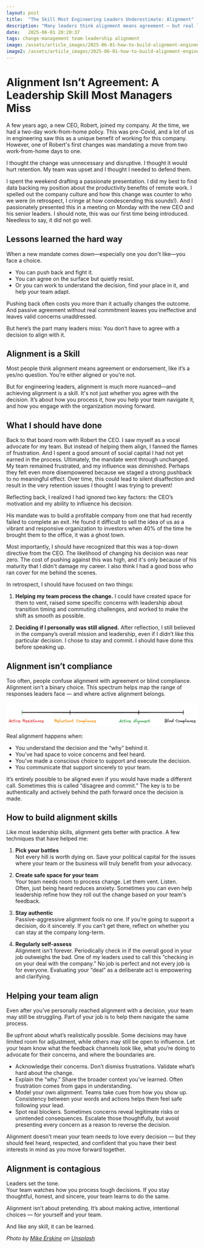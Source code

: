 ```yaml
---
layout: post
title:  "The Skill Most Engineering Leaders Underestimate: Alignment"
description: "Many leaders think alignment means agreement — but real leadership means guiding your team even when you don't fully agree. Learn how to build true alignment and help your team navigate organizational change."
date:   2025-06-01 20:20:37
tags: change-management team-leadership alignment
image: /assets/article_images/2025-06-01-how-to-build-alignment-engineering-leadership/alignment.jpg
image2: /assets/article_images/2025-06-01-how-to-build-alignment-engineering-leadership/alignment-mobile.jpg
---
```


# Alignment Isn’t Agreement: A Leadership Skill Most Managers Miss

A few years ago, a new CEO, Robert, joined my company. At the time, we had a two-day work-from-home policy. This was pre-Covid, and a lot of us in engineering saw this as a unique benefit of working for this company. However, one of Robert's first changes was mandating a move from two work-from-home days to one.

I thought the change was unnecessary and disruptive. I thought it would hurt retention. My team was upset and I thought I needed to defend them.

I spent the weekend drafting a passionate presentation. I did my best to find data backing my position about the productivity benefits of remote work. I spelled out the company culture and how this change was counter to who we were (in retrospect, I cringe at how condescending this sounds!). And I passionately presented this in a meeting on Monday with the new CEO and his senior leaders. I should note, this was our first time being introduced. Needless to say, it did not go well.

## Lessons learned the hard way

When a new mandate comes down—especially one you don't like—you face a choice.

- You can push back and fight it.
- You can agree on the surface but quietly resist.
- Or you can work to understand the decision, find your place in it, and help your team adapt.

Pushing back often costs you more than it actually changes the outcome. And passive agreement without real commitment leaves you ineffective and leaves valid concerns unaddressed.

But here’s the part many leaders miss: You don’t have to agree with a decision to align with it.

## Alignment is a Skill

Most people think alignment means agreement or endorsement, like it’s a yes/no question. You’re either aligned or you’re not.

But for engineering leaders, alignment is much more nuanced—and achieving alignment is a skill. It's not just whether you agree with the decision. It’s about how you process it, how you help your team navigate it, and how you engage with the organization moving forward.

## What I should have done

Back to that board room with Robert the CEO. I saw myself as a vocal advocate for my team. But instead of helping them align, I fanned the flames of frustration. And I spent a good amount of social capital I had not yet earned in the process. Ultimately, the mandate went through unchanged. My team remained frustrated, and my influence was diminished. Perhaps they felt even more disempowered because we staged a strong pushback to no meaningful effect. Over time, this could lead to silent disaffection and result in the very retention issues I thought I was trying to prevent!

Reflecting back, I realized I had ignored two key factors: the CEO’s motivation and my ability to influence his decision.

His mandate was to build a profitable company from one that had recently failed to complete an exit. He found it difficult to sell the idea of us as a vibrant and responsive organization to investors when 40% of the time he brought them to the office, it was a ghost town.

Most importantly, I should have recognized that this was a top-down directive from the CEO. The likelihood of changing his decision was near zero. The cost of pushing against this was high, and it's only because of his maturity that I didn't damage my career. I also think I had a good boss who ran cover for me behind the scenes.

In retrospect, I should have focused on two things:

1. **Helping my team process the change.** I could have created space for them to vent, raised some specific concerns with leadership about transition timing and commuting challenges, and worked to make the shift as smooth as possible.

2. **Deciding if I personally was still aligned.** After reflection, I still believed in the company’s overall mission and leadership, even if I didn’t like this particular decision. I chose to stay and commit. I should have done this before speaking up.

## Alignment isn’t compliance

Too often, people confuse alignment with agreement or blind compliance. Alignment isn’t a binary choice. This spectrum helps map the range of responses leaders face — and where active alignment belongs.

![The Resistance–Alignment–Compliance Spectrum](/assets/article_images/2025-06-01-how-to-build-alignment-engineering-leadership/alignment-spectrum.png)

Real alignment happens when:

- You understand the decision and the “why” behind it.
- You’ve had space to voice concerns and feel heard.
- You’ve made a conscious choice to support and execute the decision.
- You communicate that support sincerely to your team.

It’s entirely possible to be aligned even if you would have made a different call. Sometimes this is called “disagree and commit.” The key is to be authentically and actively behind the path forward once the decision is made.

## How to build alignment skills

Like most leadership skills, alignment gets better with practice. A few techniques that have helped me:

1. **Pick your battles**  
   Not every hill is worth dying on. Save your political capital for the issues where your team or the business will truly benefit from your advocacy.

2. **Create safe space for your team**  
   Your team needs room to process change. Let them vent. Listen.  
   Often, just being heard reduces anxiety. Sometimes you can even help leadership refine how they roll out the change based on your team's feedback.

3. **Stay authentic**  
   Passive-aggressive alignment fools no one. If you’re going to support a decision, do it sincerely. If you can’t get there, reflect on whether you can stay at the company long-term.

4. **Regularly self-assess**  
   Alignment isn’t forever. Periodically check in if the overall good in your job outweighs the bad. One of my leaders used to call this “checking in on your deal with the company.” No job is perfect and not every job is for everyone. Evaluating your “deal” as a deliberate act is empowering and clarifying.

## Helping your team align

Even after you’ve personally reached alignment with a decision, your team may still be struggling. Part of your job is to help them navigate the same process.

Be upfront about what’s realistically possible. Some decisions may have limited room for adjustment, while others may still be open to influence. Let your team know what the feedback channels look like, what you’re doing to advocate for their concerns, and where the boundaries are.

- Acknowledge their concerns. Don’t dismiss frustrations. Validate what’s hard about the change.
- Explain the “why.” Share the broader context you’ve learned. Often frustration comes from gaps in understanding.
- Model your own alignment. Teams take cues from how you show up. Consistency between your words and actions helps them feel safe following your lead.
- Spot real blockers. Sometimes concerns reveal legitimate risks or unintended consequences. Escalate those thoughtfully, but avoid presenting every concern as a reason to reverse the decision.

Alignment doesn’t mean your team needs to love every decision — but they should feel heard, respected, and confident that you have their best interests in mind as you move forward together.

## Alignment is contagious

Leaders set the tone.  
Your team watches how you process tough decisions. If you stay thoughtful, honest, and sincere, your team learns to do the same.

Alignment isn’t about pretending. It’s about making active, intentional choices — for yourself and your team.

And like any skill, it can be learned.

*Photo by  [Mike Erskine](https://unsplash.com/@mikejerskine) on [Unsplash](https://unsplash.com/photos/a-person-walking-across-a-bridge-in-the-rain-DjSM103Lgmo)*
